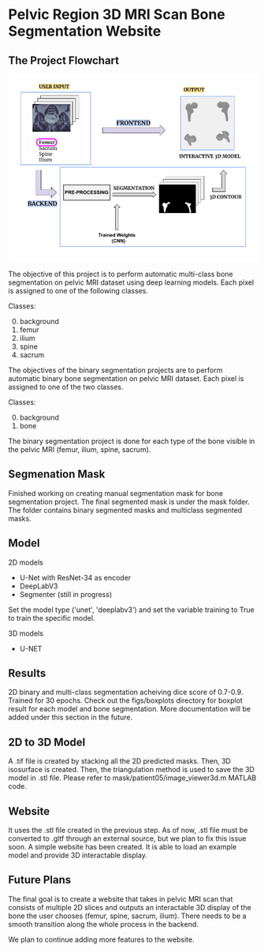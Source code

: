 # Pelvic Region 3D MRI Scan Bone Segmentation Website

## The Project Flowchart

![The project flow](figs/csplus_flowchart.png)

The objective of this project is to perform automatic multi-class bone segmentation on pelvic MRI dataset using deep learning models. Each pixel is assigned to one of the following classes.

Classes:

0. background
1. femur
2. ilium
3. spine
4. sacrum

The objectives of the binary segmentation projects are to perform automatic binary bone segmentation on pelvic MRI dataset. Each pixel is assigned to one of the two classes.

Classes:

0. background
1. bone

The binary segmentation project is done for each type of the bone visible in the pelvic MRI (femur, ilium, spine, sacrum). 

## Segmenation Mask

Finished working on creating manual segmentation mask for bone segmentation project. The final segmented mask is under the mask folder. The folder contains binary segmented masks and multiclass segmented masks.

## Model

2D models
- U-Net with ResNet-34 as encoder
- DeepLabV3
- Segmenter (still in progress)

Set the model type ('unet', 'deeplabv3') and set the variable training to True to train the specific model.

3D models
- U-NET

## Results

2D binary and multi-class segmentation acheiving dice score of 0.7-0.9. Trained for 30 epochs. Check out the figs/boxplots directory for boxplot result for each model and bone segmentation. More documentation will be added under this section in the future.

## 2D to 3D Model

A .tif file is created by stacking all the 2D predicted masks. Then, 3D isosurface is created. Then, the triangulation method is used to save the 3D model in .stl file. Please refer to mask/patient05/image_viewer3d.m MATLAB code.

## Website

It uses the .stl file created in the previous step. As of now, .stl file must be converted to .gltf through an external source, but we plan to fix this issue soon. A simple website has been created. It is able to load an example model and provide 3D interactable display. 

## Future Plans

The final goal is to create a website that takes in pelvic MRI scan that consists of multiple 2D slices and outputs an interactable 3D display of the bone the user chooses (femur, spine, sacrum, ilium). There needs to be a smooth transition along the whole process in the backend. 

We plan to continue adding more features to the website.